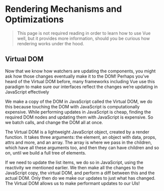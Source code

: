# Rendering Mechanisms and Optimizations

> This page is not required reading in order to learn how to use Vue well, but it provides more information, should you be curious how rendering works under the hood.

## Virtual DOM

Now that we know how watchers are updating the components, you might ask how those changes eventually make it to the DOM! Perhaps you’ve heard of the Virtual DOM before, many frameworks including Vue use this paradigm to make sure our interfaces reflect the changes we’re updating in JavaScript effectively

<div class="reactivecontent">
  <common-codepen-snippet title="How does the Virtual DOM work?" slug="RwwQapa" tab="result" theme="light" :height="500" :team="false" user="sdras" name="Sarah Drasner" :editable="false" :preview="false" />
</div>

We make a copy of the DOM in JavaScript called the Virtual DOM, we do this because touching the DOM with JavaScript is computationally expensive. While performing updates in JavaScript is cheap, finding the required DOM nodes and updating them with JavaScript is expensive. So we batch calls, and change the DOM all at once.

The Virtual DOM is a lightweight JavaScript object, created by a render function. It takes three arguments: the element, an object with data, props, attrs and more, and an array. The array is where we pass in the children, which have all these arguments too, and then they can have children and so on, until we build a full tree of elements.

If we need to update the list items, we do so in JavaScript, using the reactivity we mentioned earlier. We then make all the changes to the JavaScript copy, the virtual DOM, and perform a diff between this and the actual DOM. Only then do we make our updates to just what has changed. The Virtual DOM allows us to make performant updates to our UIs!
